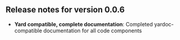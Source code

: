 ## Release notes for version 0.0.6

+ **Yard compatible, complete documentation**: Completed yardoc-compatible documentation for all code components